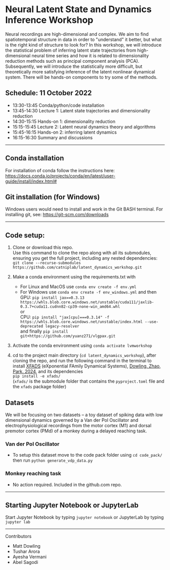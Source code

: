 # Neural Latent State and Dynamics Inference Workshop

Neural recordings are high-dimensional and complex.
 We aim to find spatiotemporal structure in data in order to "understand" it better, but what is the right kind of structure to look for?
In this workshop, we will introduce the statistical problem of inferring latent state trajectories from high-dimensional neural time series and how it is related to dimensionality reduction methods such as principal component analysis (PCA).
Subsequently, we will introduce the statistically more difficult, but theoretically more satisfying inference of the latent nonlinear dynamical system.
There will be hands-on components to try some of the methods.

## Schedule: 11 October 2022

 - 13:30-13:45 Conda/python/code installation
 - 13:45-14:30 Lecture 1: Latent state trajectories and dimensionality reduction
 - 14:30-15:15 Hands-on 1: dimensionality reduction
 - 15:15-15:45 Lecture 2: Latent neural dynamics theory and algorithms
 - 15:45-16:15 Hands-on 2: inferring latent dynamics
 - 16:15-16:30 Summary and discussions

---
## Conda installation

For installation of conda follow the instructions here: https://docs.conda.io/projects/conda/en/latest/user-guide/install/index.html#

## Git installation (for Windows)

Windows users would need to install and work in the Git BASH terminal.
For installing git, see: https://git-scm.com/downloads

---
## Code setup:

1. Clone or download this repo. \
   Use this command to clone the repo along with all its submodules, ensuring you get the full project, including any nested dependencies: \
   `git clone --recurse-submodules https://github.com/catniplab/latent_dynamics_workshop.git`

2. Make a conda environment using the requirements.txt with 
    - For Linux and MacOS use   `conda env create -f env.yml`
    - For Windows use `conda env create -f env_windows.yml` and then \
        GPU: `pip install jax==0.3.13 https://whls.blob.core.windows.net/unstable/cuda111/jaxlib-0.3.7+cuda11.cudnn82-cp39-none-win_amd64.whl` \
        or \
        CPU: `pip install "jax[cpu]===0.3.14" -f https://whls.blob.core.windows.net/unstable/index.html --use-deprecated legacy-resolver` \
        and finally
        `pip install git+https://github.com/yuanz271/vlgpax.git`

3. Activate the conda environment using `conda activate lvmworkshop`

4. cd to the project main directory (`cd latent_dynamics_workshop`), after cloning the repo, and run the following command in the terminal to install [XFADS](https://github.com/catniplab/xfads/) (eXponential FAmily Dynamical Systems), [Dowling, Zhao, Park. 2024](https://arxiv.org/abs/2403.01371),  and its dependencies \
   `pip install -e xfads/` \
   (`xfads/` is the submodule folder that contains the `pyproject.toml` file and the `xfads` package folder)

## Datasets

We will be focusing on two datasets – a toy dataset of spiking data with low dimensional dynamics governed by
a Van der Pol Oscillator and electrophysiological recordings from the motor cortex (M1) and dorsal premotor cortex (PMd)
of a monkey during a delayed reaching task.

### Van der Pol Oscillator

  - To setup this dataset move to the code pack folder using `cd code_pack/` then run `python generate_vdp_data.py`

### Monkey reaching task

  - No action required. Included in the github.com repo.

---
## Starting Jupyter Notebook or JupyterLab
Start Jupyter Notebook by typing `jupyter notebook`
or JupyterLab by typing `jupyter lab`


---
Contributors

 - Matt Dowling
 - Tushar Arora
 - Ayesha Vermani
 - Abel Sagodi
